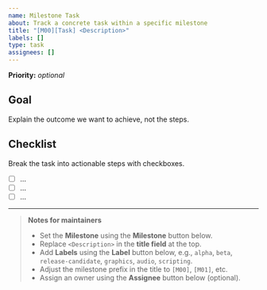 ```yaml
---
name: Milestone Task
about: Track a concrete task within a specific milestone
title: "[M00][Task] <Description>"
labels: []
type: task
assignees: []
---
```


**Priority:** _optional_

## Goal
Explain the outcome we want to achieve, not the steps.

## Checklist
Break the task into actionable steps with checkboxes.

- [ ] ...
- [ ] ...
- [ ] ...

---

> **Notes for maintainers**
>
> - Set the **Milestone** using the **Milestone** button below.
> - Replace `<Description>` in the **title field** at the top.
> - Add **Labels** using the **Label** button below, e.g., `alpha`, `beta`, `release-candidate`, `graphics`, `audio`, `scripting`.
> - Adjust the milestone prefix in the title to `[M00]`, `[M01]`, etc.
> - Assign an owner using the **Assignee** button below (optional).
